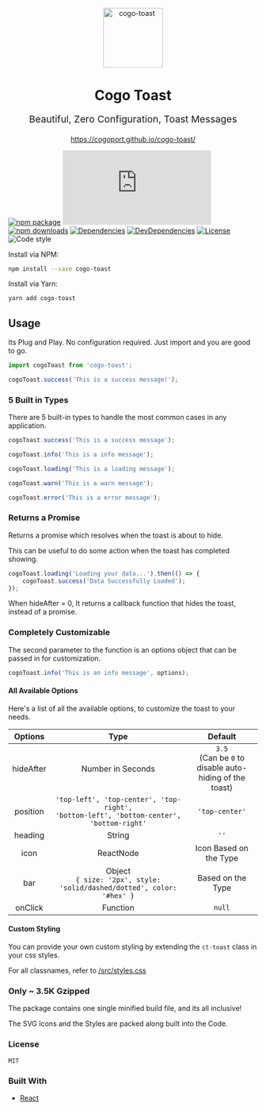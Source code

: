 <p align="center"><img src="https://cogoport.github.io/cogo-toast/static/meta/android-chrome-96x96.png" alt="cogo-toast" title="cogo-toast" width="120"><p>
<h1 align="center">Cogo Toast</h1>
<p align="center" style="font-size: 1.2rem;">Beautiful, Zero Configuration, Toast Messages</p>
<p align="center"><a href="https://cogoport.github.io/cogo-toast/">https://cogoport.github.io/cogo-toast/</a></p>

[![npm package](https://img.shields.io/npm/v/cogo-toast/latest.svg)](https://www.npmjs.com/package/cogo-toast)
[![Small size](https://img.badgesize.io/https://unpkg.com/cogo-toast/dist/index.js?compression=gzip)](https://unpkg.com/cogo-toast@2.0.1/dist/index.js)
[![npm downloads](https://img.shields.io/npm/dm/cogo-toast.svg)](https://www.npmjs.com/package/cogo-toast)
[![Dependencies](https://img.shields.io/david/Cogoport/cogo-toast.svg)](https://david-dm.org/Cogoport/cogo-toast.svg)
[![DevDependencies](https://img.shields.io/david/dev/Cogoport/cogo-toast.svg)](https://david-dm.org/Cogoport/cogo-toast?type=dev)
[![License](https://img.shields.io/npm/l/@xstyled/styled-components.svg)](https://github.com/Cogoport/cogo-toast/blob/master/LICENSE)
![Code style](https://img.shields.io/badge/code_style-prettier-ff69b4.svg)

Install via NPM:

```bash
npm install --save cogo-toast
```

Install via Yarn:

```bash
yarn add cogo-toast
```

## Usage

Its Plug and Play. No configuration required. Just import and you are good to go.

```javascript
import cogoToast from 'cogo-toast';

cogoToast.success('This is a success message!');
```

### 5 Built in Types

There are 5 built-in types to handle the most common cases in any application.

```javascript
cogoToast.success('This is a success message');

cogoToast.info('This is a info message');

cogoToast.loading('This is a loading message');

cogoToast.warn('This is a warn message');

cogoToast.error('This is a error message');
```

### Returns a Promise

Returns a promise which resolves when the toast is about to hide.

This can be useful to do some action when the toast has completed showing.

```javascript
cogoToast.loading('Loading your data...').then(() => {
	cogoToast.success('Data Successfully Loaded');
});
```

When hideAfter = 0, It returns a callback function that hides the toast, instead of a promise.

### Completely Customizable

The second parameter to the function is an options object that can be passed in for customization.

```javascript
cogoToast.info('This is an info message', options);
```

#### All Available Options

Here's a list of all the available options, to customize the toast to your needs.

|  Options  |                                               Type                                               |                           Default                            |
| :-------: | :----------------------------------------------------------------------------------------------: | :----------------------------------------------------------: |
| hideAfter |                                        Number in Seconds                                         | `3.5` <br />(Can be `0` to disable auto-hiding of the toast) |
| position  | `'top-left', 'top-center', 'top-right',` <br /> `'bottom-left', 'bottom-center', 'bottom-right'` |                        `'top-center'`                        |
|  heading  |                                              String                                              |                             `''`                             |
|   icon    |                                            ReactNode                                             |                    Icon Based on the Type                    |
|    bar    |           Object <br /> `{ size: '2px', style: 'solid/dashed/dotted', color: '#hex' }`           |                      Based on the Type                       |
|  onClick  |                                             Function                                             |                            `null`                            |

#### Custom Styling

You can provide your own custom styling by extending the `ct-toast` class in your css styles.

For all classnames, refer to [/src/styles.css](/src/styles.css)

### Only ~ 3.5K Gzipped

The package contains one single minified build file, and its all inclusive!

The SVG Icons and the Styles are packed along built into the Code.

### License

`MIT`

### Built With

- [React](https://reactjs.org/)
